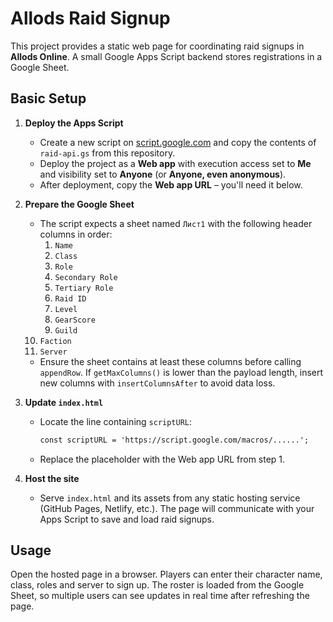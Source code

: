 # Allods Raid Signup

This project provides a static web page for coordinating raid signups in **Allods Online**. A small Google Apps Script backend stores registrations in a Google Sheet.

## Basic Setup

1. **Deploy the Apps Script**
   - Create a new script on [script.google.com](https://script.google.com/) and copy the contents of `raid-api.gs` from this repository.
   - Deploy the project as a **Web app** with execution access set to **Me** and visibility set to **Anyone** (or **Anyone, even anonymous**).
   - After deployment, copy the **Web app URL** – you'll need it below.

2. **Prepare the Google Sheet**
   - The script expects a sheet named `Лист1` with the following header columns in order:
     1. `Name`
     2. `Class`
     3. `Role`
     4. `Secondary Role`
     5. `Tertiary Role`
     6. `Raid ID`
     7. `Level`
     8. `GearScore`
     9. `Guild`
    10. `Faction`
    11. `Server`
   - Ensure the sheet contains at least these columns before calling `appendRow`. If `getMaxColumns()` is lower than the payload length, insert new columns with `insertColumnsAfter` to avoid data loss.

3. **Update `index.html`**
   - Locate the line containing `scriptURL`:
     ```html
     const scriptURL = 'https://script.google.com/macros/......';
     ```
   - Replace the placeholder with the Web app URL from step 1.

4. **Host the site**
   - Serve `index.html` and its assets from any static hosting service (GitHub Pages, Netlify, etc.). The page will communicate with your Apps Script to save and load raid signups.

## Usage

Open the hosted page in a browser. Players can enter their character name, class, roles and server to sign up. The roster is loaded from the Google Sheet, so multiple users can see updates in real time after refreshing the page.
